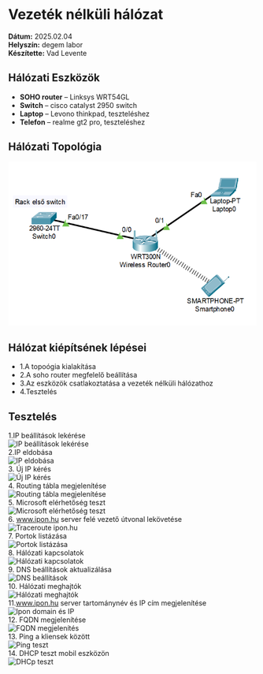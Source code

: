 # Vezeték nélküli hálózat

**Dátum:** 2025.02.04 <br>
**Helyszín:** degem labor <br>
**Készítette:** Vad Levente <br>

## Hálózati Eszközök

- **SOHO router** – Linksys WRT54GL<br>
- **Switch** – cisco catalyst 2950 switch<br>
- **Laptop** – Levono thinkpad, teszteléshez<br>
- **Telefon** – realme gt2 pro, teszteléshez<br>


## Hálózati Topológia
 
![Topológia](https://github.com/VLevente0/meresi-jegyzokonyvek/blob/bd62f13a4b8a0b66d23d1d3a7289ae72309e2e7a/main/kepek/vezeteknelkuli/topologia.png)

## Hálózat kiépítsének lépései

- 1.A topoógia kialakítása
- 2.A soho router megfelelő beállítása
- 3.Az eszközök csatlakoztatása a vezeték nélküli hálózathoz
- 4.Tesztelés


## Tesztelés

1.IP beállítások lekérése<br>
![IP beállítások lekérése](images/ip_settings.png)  
2.IP eldobása<br>
   ![IP eldobása](images/drop_ip.png)  
3. Új IP kérés <br>
   ![Új IP kérés](images/request_new_ip.png)  
4. Routing tábla megjelenítése  <br>
   ![Routing tábla megjelenítése](images/routing_table.png)  
5. Microsoft elérhetőség teszt <br>
   ![Microsoft elérhetőség teszt](images/microsoft_ping.png)  
6. www.ipon.hu server felé vezető útvonal lekövetése <br>
   ![Traceroute ipon.hu](images/traceroute_ipon.png)  
7. Portok listázása  <br>
   ![Portok listázása](images/list_ports.png)  
8. Hálózati kapcsolatok <br>
   ![Hálózati kapcsolatok](images/network_connections.png)  
9. DNS beállítások aktualizálása <br>
   ![DNS beállítások](images/dns_update.png)  
10. Hálózati meghajtók <br>
    ![Hálózati meghajtók](images/network_drives.png)  
11.www.ipon.hu server tartománynév és IP cím megjelenítése<br>
    ![Ipon domain és IP](images/ipon_domain_ip.png)  
12. FQDN megjelenítése<br>
    ![FQDN megjelenítés](images/fqdn_display.png)  
13. Ping a kliensek között <br>
    ![Ping teszt](images/ping_clients.png)  
14. DHCP teszt mobil eszközön<br>
      ![DHCp teszt](images/ping_clients.png)  
